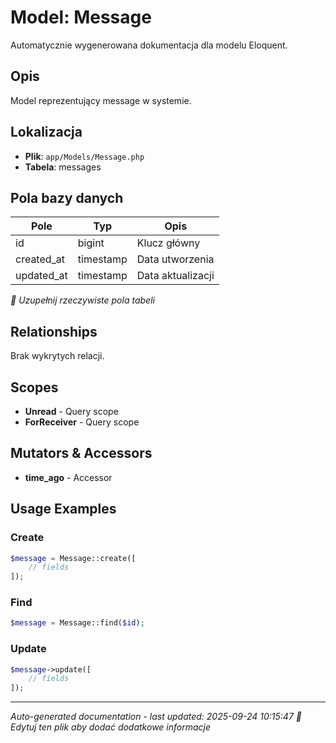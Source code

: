 # Model: Message

Automatycznie wygenerowana dokumentacja dla modelu Eloquent.

## Opis
Model reprezentujący message w systemie.

## Lokalizacja
- **Plik**: `app/Models/Message.php`
- **Tabela**: messages

## Pola bazy danych
| Pole | Typ | Opis |
|------|-----|------|
| id | bigint | Klucz główny |
| created_at | timestamp | Data utworzenia |
| updated_at | timestamp | Data aktualizacji |

*📝 Uzupełnij rzeczywiste pola tabeli*

## Relationships
Brak wykrytych relacji.

## Scopes
- **Unread** - Query scope
- **ForReceiver** - Query scope

## Mutators & Accessors
- **time_ago** - Accessor

## Usage Examples

### Create
```php
$message = Message::create([
    // fields
]);
```

### Find
```php
$message = Message::find($id);
```

### Update
```php
$message->update([
    // fields
]);
```

---
*Auto-generated documentation - last updated: 2025-09-24 10:15:47*
*📝 Edytuj ten plik aby dodać dodatkowe informacje*